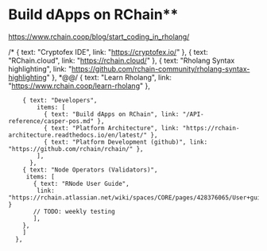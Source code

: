 # Build dApps on RChain**

https://www.rchain.coop/blog/start_coding_in_rholang/

/*
              { text: "Cryptofex IDE", link: "https://cryptofex.io/" },
              { text: "RChain.cloud", link: "https://rchain.cloud/" },
              { text: "Rholang Syntax highlighting", link: "https://github.com/rchain-community/rholang-syntax-highlighting" },
              *@@/
              { text: "Learn Rholang", link: "https://www.rchain.coop/learn-rholang" },

        { text: "Developers",
            items: [
              { text: "Build dApps on RChain", link: "/API-reference/casper-pos.md" },
              { text: "Platform Architecture", link: "https://rchain-architecture.readthedocs.io/en/latest/" },
              { text: "Platform Development (github)", link: "https://github.com/rchain/rchain/" },
            ],
          },
        { text: "Node Operators (Validators)",
         items: [
           { text: "RNode User Guide",
            link: "https://rchain.atlassian.net/wiki/spaces/CORE/pages/428376065/User+guide+for+running+RNode" } 
           // TODO: weekly testing
           ],
        },
        ]
      },
